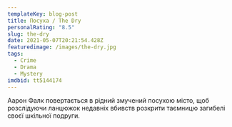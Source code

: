 ```yaml
---
templateKey: blog-post
title: Посуха / The Dry
personalRating: "8.5"
slug: the-dry
date: 2021-05-07T20:21:54.428Z
featuredimage: /images/the-dry.jpg
tags:
  - Crime
  - Drama
  - Mystery
imdbid: tt5144174
---
```

Аарон Фалк повертається в рідний змучений посухою місто, щоб розслідуючи ланцюжок недавніх вбивств розкрити таємницю загибелі своєї шкільної подруги.